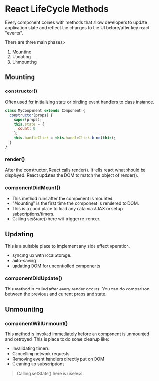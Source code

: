 # React LifeCycle Methods

Every component comes with methods that allow developers to update application state and reflect the changes to the UI before/after key react "events".

There are three main phases:-

1. Mounting
2. Updating
3. Unmounting

## Mounting

### constructor()

Often used for initializing state or binding event handlers to class instance.

```js
class MyConponent extends Component {
  constructor(props) {
    super(props);
    this.state = {
      count: 0
    };
    this.handleClick = this.handleClick.bind(this);
  }
}
```

### render()

After the constructor, React calls render(). It tells react what should be displayed. React updates the DOM to match the object of render().

### componentDidMount()

- This method runs after the component is mounted.
- "Mounting" is the first time the component is rendered to DOM.
- This is a good place to load any data via AJAX or setup subscriptions/timers.
- Calling setState() here will trigger re-render.

## Updating

This is a suitable place to implement any side effect operation.

- syncing up with localStorage.
- auto-saving
- updating DOM for uncontrolled components

### componentDidUpdate()

This method is called after every render occurs. You can do comparison between the previous and current props and state.

## Unmounting

### componentWillUnmount()

This method is invoked immediately before an component is unmounted and detroyed. This is place to do some cleanup like:

- Invalidating timers
- Cancelling network requests
- Removing event handlers directly put on DOM
- Cleaning up subscriptions

> Calling setState() here is useless.
